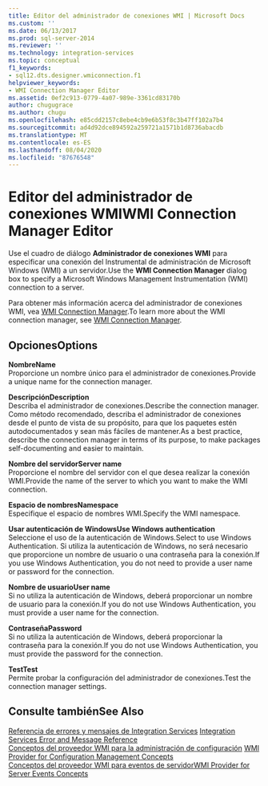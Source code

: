 ```yaml
---
title: Editor del administrador de conexiones WMI | Microsoft Docs
ms.custom: ''
ms.date: 06/13/2017
ms.prod: sql-server-2014
ms.reviewer: ''
ms.technology: integration-services
ms.topic: conceptual
f1_keywords:
- sql12.dts.designer.wmiconnection.f1
helpviewer_keywords:
- WMI Connection Manager Editor
ms.assetid: 0ef2c913-0779-4a07-989e-3361cd83170b
author: chugugrace
ms.author: chugu
ms.openlocfilehash: e85cdd2157c8ebe4cb9e6b53f8c3b47ff102a7b4
ms.sourcegitcommit: ad4d92dce894592a259721a1571b1d8736abacdb
ms.translationtype: MT
ms.contentlocale: es-ES
ms.lasthandoff: 08/04/2020
ms.locfileid: "87676548"
---
```

# <a name="wmi-connection-manager-editor"></a><span data-ttu-id="38622-102">Editor del administrador de conexiones WMI</span><span class="sxs-lookup"><span data-stu-id="38622-102">WMI Connection Manager Editor</span></span>
  <span data-ttu-id="38622-103">Use el cuadro de diálogo **Administrador de conexiones WMI** para especificar una conexión del Instrumental de administración de Microsoft Windows (WMI) a un servidor.</span><span class="sxs-lookup"><span data-stu-id="38622-103">Use the **WMI Connection Manager** dialog box to specify a Microsoft Windows Management Instrumentation (WMI) connection to a server.</span></span>  
  
 <span data-ttu-id="38622-104">Para obtener más información acerca del administrador de conexiones WMI, vea [WMI Connection Manager](connection-manager/wmi-connection-manager.md).</span><span class="sxs-lookup"><span data-stu-id="38622-104">To learn more about the WMI connection manager, see [WMI Connection Manager](connection-manager/wmi-connection-manager.md).</span></span>  
  
## <a name="options"></a><span data-ttu-id="38622-105">Opciones</span><span class="sxs-lookup"><span data-stu-id="38622-105">Options</span></span>  
 <span data-ttu-id="38622-106">**Nombre**</span><span class="sxs-lookup"><span data-stu-id="38622-106">**Name**</span></span>  
 <span data-ttu-id="38622-107">Proporcione un nombre único para el administrador de conexiones.</span><span class="sxs-lookup"><span data-stu-id="38622-107">Provide a unique name for the connection manager.</span></span>  
  
 <span data-ttu-id="38622-108">**Descripción**</span><span class="sxs-lookup"><span data-stu-id="38622-108">**Description**</span></span>  
 <span data-ttu-id="38622-109">Describa el administrador de conexiones.</span><span class="sxs-lookup"><span data-stu-id="38622-109">Describe the connection manager.</span></span> <span data-ttu-id="38622-110">Como método recomendado, describa el administrador de conexiones desde el punto de vista de su propósito, para que los paquetes estén autodocumentados y sean más fáciles de mantener.</span><span class="sxs-lookup"><span data-stu-id="38622-110">As a best practice, describe the connection manager in terms of its purpose, to make packages self-documenting and easier to maintain.</span></span>  
  
 <span data-ttu-id="38622-111">**Nombre del servidor**</span><span class="sxs-lookup"><span data-stu-id="38622-111">**Server name**</span></span>  
 <span data-ttu-id="38622-112">Proporcione el nombre del servidor con el que desea realizar la conexión WMI.</span><span class="sxs-lookup"><span data-stu-id="38622-112">Provide the name of the server to which you want to make the WMI connection.</span></span>  
  
 <span data-ttu-id="38622-113">**Espacio de nombres**</span><span class="sxs-lookup"><span data-stu-id="38622-113">**Namespace**</span></span>  
 <span data-ttu-id="38622-114">Especifique el espacio de nombres WMI.</span><span class="sxs-lookup"><span data-stu-id="38622-114">Specify the WMI namespace.</span></span>  
  
 <span data-ttu-id="38622-115">**Usar autenticación de Windows**</span><span class="sxs-lookup"><span data-stu-id="38622-115">**Use Windows authentication**</span></span>  
 <span data-ttu-id="38622-116">Seleccione el uso de la autenticación de Windows.</span><span class="sxs-lookup"><span data-stu-id="38622-116">Select to use Windows Authentication.</span></span> <span data-ttu-id="38622-117">Si utiliza la autenticación de Windows, no será necesario que proporcione un nombre de usuario o una contraseña para la conexión.</span><span class="sxs-lookup"><span data-stu-id="38622-117">If you use Windows Authentication, you do not need to provide a user name or password for the connection.</span></span>  
  
 <span data-ttu-id="38622-118">**Nombre de usuario**</span><span class="sxs-lookup"><span data-stu-id="38622-118">**User name**</span></span>  
 <span data-ttu-id="38622-119">Si no utiliza la autenticación de Windows, deberá proporcionar un nombre de usuario para la conexión.</span><span class="sxs-lookup"><span data-stu-id="38622-119">If you do not use Windows Authentication, you must provide a user name for the connection.</span></span>  
  
 <span data-ttu-id="38622-120">**Contraseña**</span><span class="sxs-lookup"><span data-stu-id="38622-120">**Password**</span></span>  
 <span data-ttu-id="38622-121">Si no utiliza la autenticación de Windows, deberá proporcionar la contraseña para la conexión.</span><span class="sxs-lookup"><span data-stu-id="38622-121">If you do not use Windows Authentication, you must provide the password for the connection.</span></span>  
  
 <span data-ttu-id="38622-122">**Test**</span><span class="sxs-lookup"><span data-stu-id="38622-122">**Test**</span></span>  
 <span data-ttu-id="38622-123">Permite probar la configuración del administrador de conexiones.</span><span class="sxs-lookup"><span data-stu-id="38622-123">Test the connection manager settings.</span></span>  
  
## <a name="see-also"></a><span data-ttu-id="38622-124">Consulte también</span><span class="sxs-lookup"><span data-stu-id="38622-124">See Also</span></span>  
 <span data-ttu-id="38622-125">[Referencia de errores y mensajes de Integration Services](../../2014/integration-services/integration-services-error-and-message-reference.md) </span><span class="sxs-lookup"><span data-stu-id="38622-125">[Integration Services Error and Message Reference](../../2014/integration-services/integration-services-error-and-message-reference.md) </span></span>  
 <span data-ttu-id="38622-126">[Conceptos del proveedor WMI para la administración de configuración](../relational-databases/wmi-provider-configuration/wmi-provider-for-configuration-management.md) </span><span class="sxs-lookup"><span data-stu-id="38622-126">[WMI Provider for Configuration Management Concepts](../relational-databases/wmi-provider-configuration/wmi-provider-for-configuration-management.md) </span></span>  
 [<span data-ttu-id="38622-127">Conceptos del proveedor WMI para eventos de servidor</span><span class="sxs-lookup"><span data-stu-id="38622-127">WMI Provider for Server Events Concepts</span></span>](../relational-databases/wmi-provider-server-events/wmi-provider-for-server-events-concepts.md)  
  
  
